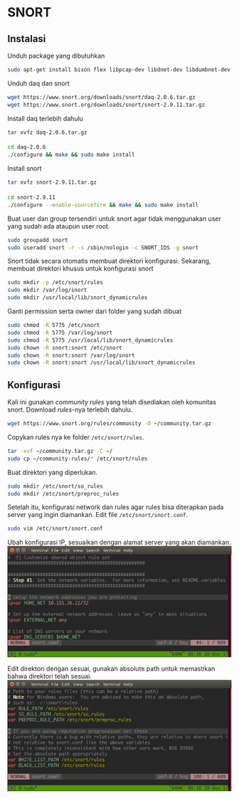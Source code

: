 # SNORT

## Instalasi

Unduh package yang dibutuhkan
```sh
sudo apt-get install bison flex libpcap-dev libdnet-dev libdumbnet-dev
```

Unduh daq dan snort
```sh
wget https://www.snort.org/downloads/snort/daq-2.0.6.tar.gz
wget https://www.snort.org/downloads/snort/snort-2.9.11.tar.gz
```

Install daq terlebih dahulu
```sh
tar xvfz daq-2.0.6.tar.gz
                      
cd daq-2.0.6
./configure && make && sudo make install
```

Install snort
```sh
tar xvfz snort-2.9.11.tar.gz
                      
cd snort-2.9.11
./configure --enable-sourcefire && make && sudo make install
```

Buat user dan group tersendiri untuk snort agar tidak menggunakan user yang sudah ada ataupun user root.
```sh
sudo groupadd snort
sudo useradd snort -r -s /sbin/nologin -c SNORT_IDS -g snort
```

Snort tidak secara otomatis membuat direktori konfigurasi. Sekarang, membuat direktori khusus untuk konfigurasi snort
```sh
sudo mkdir -p /etc/snort/rules
sudo mkdir /var/log/snort
sudo mkdir /usr/local/lib/snort_dynamicrules
```

Ganti permission serta owner dari folder yang sudah dibuat
```sh
sudo chmod -R 5775 /etc/snort
sudo chmod -R 5775 /var/log/snort
sudo chmod -R 5775 /usr/local/lib/snort_dynamicrules
sudo chown -R snort:snort /etc/snort
sudo chown -R snort:snort /var/log/snort
sudo chown -R snort:snort /usr/local/lib/snort_dynamicrules
```

## Konfigurasi
Kali ini gunakan _community rules_ yang telah disediakan oleh komunitas snort. Download _rules_-nya terlebih dahulu.
```sh
wget https://www.snort.org/rules/community -O ~/community.tar.gz
```
Copykan rules nya ke folder `/etc/snort/rules`.
```sh
tar -xvf ~/community.tar.gz -C ~/
sudo cp ~/community-rules/* /etc/snort/rules
```

Buat direktori yang diperlukan.
```sh
sudo mkdir /etc/snort/so_rules
sudo mkdir /etc/snort/preproc_rules
```

Setelah itu, konfigurasi network dan rules agar rules bisa diterapkan pada server yang ingin diamankan. Edit file `/etc/snort/snort.conf`.
```sh
sudo vim /etc/snort/snort.conf
```

Ubah konfigurasi IP, sesuaikan dengan alamat server yang akan diamankan.
![alt text](./snort1.png)

Edit direktori dengan sesuai, gunakan absolute path untuk memastikan bahwa direktori telah sesuai.
![alt text](./snort2.png)

## 